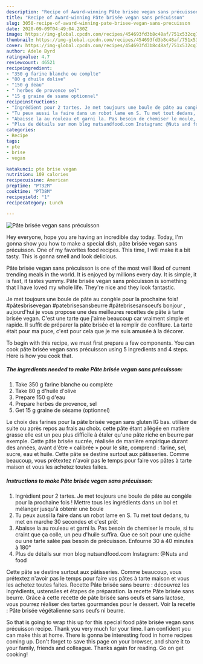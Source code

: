 ```yaml
---
description: "Recipe of Award-winning Pâte brisée vegan sans précuisson"
title: "Recipe of Award-winning Pâte brisée vegan sans précuisson"
slug: 3050-recipe-of-award-winning-pate-brisee-vegan-sans-precuisson
date: 2020-09-09T04:49:04.280Z
image: https://img-global.cpcdn.com/recipes/454693fd3b8c48af/751x532cq70/pate-brisee-vegan-sans-precuisson-photo-principale-de-la-recette.jpg
thumbnail: https://img-global.cpcdn.com/recipes/454693fd3b8c48af/751x532cq70/pate-brisee-vegan-sans-precuisson-photo-principale-de-la-recette.jpg
cover: https://img-global.cpcdn.com/recipes/454693fd3b8c48af/751x532cq70/pate-brisee-vegan-sans-precuisson-photo-principale-de-la-recette.jpg
author: Adele Byrd
ratingvalue: 4.7
reviewcount: 46521
recipeingredient:
- "350 g farine blanche ou complte"
- "80 g dhuile dolive"
- "150 g deau"
- " herbes de provence sel"
- "15 g graine de ssame optionnel"
recipeinstructions:
- "Ingrédient pour 2 tartes. Je met toujours une boule de pâte au congèle pour la prochaine fois ! Mettre tous les ingrédients dans un bol et mélanger jusqu&#39;à obtenir une boule"
- "Tu peux aussi la faire dans un robot lame en S. Tu met tout dedans, tu met en marche 30 secondes et c&#39;est prêt"
- "Abaisse la au rouleau et garni la. Pas besoin de chemiser le moule, si tu craint que ça colle, un peu d&#39;huile suffira. Que ce soit pour une quiche ou une tarte salée pas besoin de précuisson. Enfourne 30 à 40 minutes à 180°"
- "Plus de détails sur mon blog nutsandfood.com Instagram: @Nuts and food"
categories:
- Recipe
tags:
- pte
- brise
- vegan

katakunci: pte brise vegan 
nutrition: 109 calories
recipecuisine: American
preptime: "PT32M"
cooktime: "PT38M"
recipeyield: "1"
recipecategory: Lunch

---
```



![Pâte brisée vegan sans précuisson](https://img-global.cpcdn.com/recipes/454693fd3b8c48af/751x532cq70/pate-brisee-vegan-sans-precuisson-photo-principale-de-la-recette.jpg)

Hey everyone, hope you are having an incredible day today. Today, I'm gonna show you how to make a special dish, pâte brisée vegan sans précuisson. One of my favorites food recipes. This time, I will make it a bit tasty. This is gonna smell and look delicious.

Pâte brisée vegan sans précuisson is one of the most well liked of current trending meals in the world. It is enjoyed by millions every day. It is simple, it is fast, it tastes yummy. Pâte brisée vegan sans précuisson is something that I have loved my whole life. They're nice and they look fantastic.

Je met toujours une boule de pâte au congèle pour la prochaine fois! #pâtesbrisevegan #patebrisesansbeurre #pâtebrisesansoeufs bonjour , aujourd&#39;hui je vous propose une des meilleures recettes de pâte à tarte brisée vegan. C&#39;est une tarte que j&#39;aime beaucoup car vraiment simple et rapide. Il suffit de préparer la pâte brisée et la remplir de confiture. La tarte était pour ma puce, c&#39;est pour cela que je me suis amusée à la décorer.


To begin with this recipe, we must first prepare a few components. You can cook pâte brisée vegan sans précuisson using 5 ingredients and 4 steps. Here is how you cook that.

<!--inarticleads1-->

##### The ingredients needed to make Pâte brisée vegan sans précuisson:

1. Take 350 g farine blanche ou complète
1. Take 80 g d&#39;huile d&#39;olive
1. Prepare 150 g d&#39;eau
1. Prepare  herbes de provence, sel
1. Get 15 g graine de sésame (optionnel)


Le choix des farines pour la pâte brisée vegan sans gluten IG bas. utiliser de suite ou après repos au frais au choix. cette pâte étant allégée en matière grasse elle est un peu plus difficile à étaler qu&#39;une pâte riche en beurre par exemple. Cette pâte brisée sucrée, réalisée de manière empirique durant des années, avant d&#39;être « calibrée » pour le site, comprend : farine, sel, sucre, eau et huile. Cette pâte se destine surtout aux pâtisseries. Comme beaucoup, vous prétextez n&#39;avoir pas le temps pour faire vos pâtes à tarte maison et vous les achetez toutes faites. 

<!--inarticleads2-->

##### Instructions to make Pâte brisée vegan sans précuisson:

1. Ingrédient pour 2 tartes. Je met toujours une boule de pâte au congèle pour la prochaine fois ! Mettre tous les ingrédients dans un bol et mélanger jusqu&#39;à obtenir une boule
1. Tu peux aussi la faire dans un robot lame en S. Tu met tout dedans, tu met en marche 30 secondes et c&#39;est prêt
1. Abaisse la au rouleau et garni la. Pas besoin de chemiser le moule, si tu craint que ça colle, un peu d&#39;huile suffira. Que ce soit pour une quiche ou une tarte salée pas besoin de précuisson. Enfourne 30 à 40 minutes à 180°
1. Plus de détails sur mon blog nutsandfood.com Instagram: @Nuts and food


Cette pâte se destine surtout aux pâtisseries. Comme beaucoup, vous prétextez n&#39;avoir pas le temps pour faire vos pâtes à tarte maison et vous les achetez toutes faites. Recette Pâte brisée sans beurre : découvrez les ingrédients, ustensiles et étapes de préparation. la recette Pâte brisée sans beurre. Grâce à cette recette de pâte brisée sans oeufs et sans lactose, vous pourrez réaliser des tartes gourmandes pour le dessert. Voir la recette : Pâte brisée végétalienne sans oeufs ni beurre. 

So that is going to wrap this up for this special food pâte brisée vegan sans précuisson recipe. Thank you very much for your time. I am confident you can make this at home. There is gonna be interesting food in home recipes coming up. Don't forget to save this page on your browser, and share it to your family, friends and colleague. Thanks again for reading. Go on get cooking!
